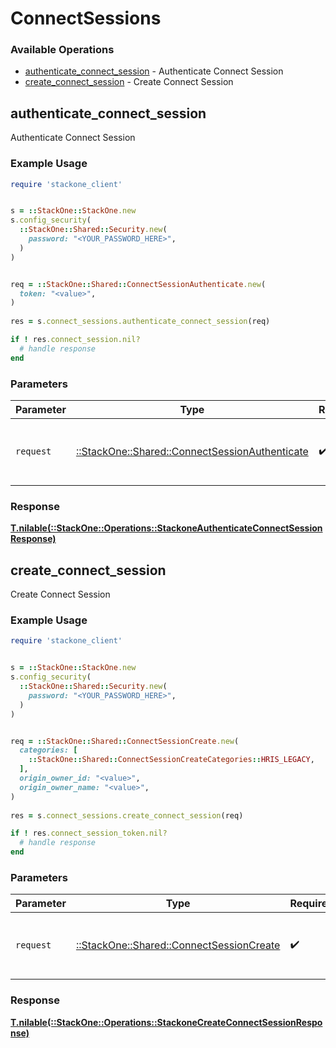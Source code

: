 # ConnectSessions


### Available Operations

* [authenticate_connect_session](#authenticate_connect_session) - Authenticate Connect Session
* [create_connect_session](#create_connect_session) - Create Connect Session

## authenticate_connect_session

Authenticate Connect Session

### Example Usage

```ruby
require 'stackone_client'


s = ::StackOne::StackOne.new
s.config_security(
  ::StackOne::Shared::Security.new(
    password: "<YOUR_PASSWORD_HERE>",
  )
)


req = ::StackOne::Shared::ConnectSessionAuthenticate.new(
  token: "<value>",
)
    
res = s.connect_sessions.authenticate_connect_session(req)

if ! res.connect_session.nil?
  # handle response
end

```

### Parameters

| Parameter                                                                                           | Type                                                                                                | Required                                                                                            | Description                                                                                         |
| --------------------------------------------------------------------------------------------------- | --------------------------------------------------------------------------------------------------- | --------------------------------------------------------------------------------------------------- | --------------------------------------------------------------------------------------------------- |
| `request`                                                                                           | [::StackOne::Shared::ConnectSessionAuthenticate](../../models/shared/connectsessionauthenticate.md) | :heavy_check_mark:                                                                                  | The request object to use for the request.                                                          |


### Response

**[T.nilable(::StackOne::Operations::StackoneAuthenticateConnectSessionResponse)](../../models/operations/stackoneauthenticateconnectsessionresponse.md)**


## create_connect_session

Create Connect Session

### Example Usage

```ruby
require 'stackone_client'


s = ::StackOne::StackOne.new
s.config_security(
  ::StackOne::Shared::Security.new(
    password: "<YOUR_PASSWORD_HERE>",
  )
)


req = ::StackOne::Shared::ConnectSessionCreate.new(
  categories: [
    ::StackOne::Shared::ConnectSessionCreateCategories::HRIS_LEGACY,
  ],
  origin_owner_id: "<value>",
  origin_owner_name: "<value>",
)
    
res = s.connect_sessions.create_connect_session(req)

if ! res.connect_session_token.nil?
  # handle response
end

```

### Parameters

| Parameter                                                                               | Type                                                                                    | Required                                                                                | Description                                                                             |
| --------------------------------------------------------------------------------------- | --------------------------------------------------------------------------------------- | --------------------------------------------------------------------------------------- | --------------------------------------------------------------------------------------- |
| `request`                                                                               | [::StackOne::Shared::ConnectSessionCreate](../../models/shared/connectsessioncreate.md) | :heavy_check_mark:                                                                      | The request object to use for the request.                                              |


### Response

**[T.nilable(::StackOne::Operations::StackoneCreateConnectSessionResponse)](../../models/operations/stackonecreateconnectsessionresponse.md)**

